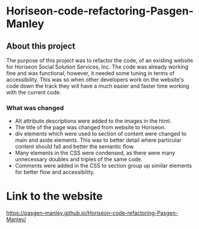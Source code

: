 # Horiseon-code-refactoring-Pasgen-Manley

## About this project

The purpose of this project was to refactor the code, of an existing website for Horiseon Social Solution Services, Inc. The code was already working fine and was functional, however, it needed some tuning in terms of accessibility. This was so when other developers work on the website's code down the track they will have a much easier and faster time working with the current code.

### What was changed

* Alt attribute descriptions were added to the images in the html.
* The title of the page was changed from website to Horiseon.
* div elements which were used to section of content were changed to main and aside elements. This was to better detail where particular content should fall and better the semantic flow.
* Many elements in the CSS were condensed, as there were many unnecessary doubles and triples of the same code.
* Comments were added in the CSS to section group up similar elements for better flow and accessibility.
 

# Link to the website
https://pasgen-manley.github.io/Horiseon-code-refactoring-Pasgen-Manley/